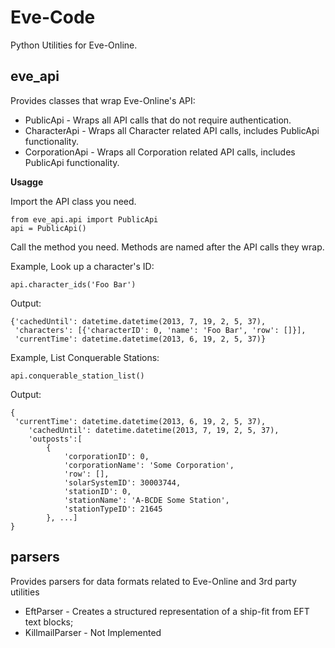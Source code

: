 Eve-Code
=========

Python Utilities for Eve-Online.


eve_api
--------

Provides classes that wrap Eve-Online's API:

* PublicApi - Wraps all API calls that do not require authentication.
* CharacterApi - Wraps all Character related API calls, includes PublicApi functionality.
* CorporationApi -  Wraps all Corporation related API calls, includes PublicApi functionality.


**Usagge**

Import the API class you need.
```
from eve_api.api import PublicApi
api = PublicApi()
```

Call the method you need. Methods are named after the API calls they wrap.

Example, Look up a character's ID:

```api.character_ids('Foo Bar')```

Output: 

```
{'cachedUntil': datetime.datetime(2013, 7, 19, 2, 5, 37),
 'characters': [{'characterID': 0, 'name': 'Foo Bar', 'row': []}],
 'currentTime': datetime.datetime(2013, 6, 19, 2, 5, 37)}
```


Example, List Conquerable Stations:

```
api.conquerable_station_list()
```

Output:
```
{
 'currentTime': datetime.datetime(2013, 6, 19, 2, 5, 37),
    'cachedUntil': datetime.datetime(2013, 7, 19, 2, 5, 37),
    'outposts':[
        {
            'corporationID': 0,
            'corporationName': 'Some Corporation',
            'row': [],
            'solarSystemID': 30003744,
            'stationID': 0,
            'stationName': 'A-BCDE Some Station',
            'stationTypeID': 21645
        }, ...]
}
```


parsers
-------

Provides parsers for data formats related to Eve-Online and 3rd party utilities

* EftParser - Creates a structured representation of a ship-fit from EFT text blocks;
* KillmailParser - Not Implemented